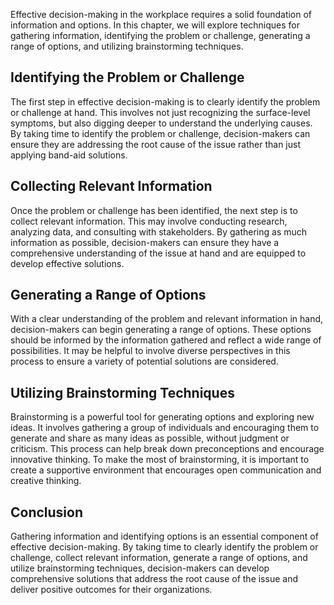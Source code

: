 
Effective decision-making in the workplace requires a solid foundation of information and options. In this chapter, we will explore techniques for gathering information, identifying the problem or challenge, generating a range of options, and utilizing brainstorming techniques.

Identifying the Problem or Challenge
------------------------------------

The first step in effective decision-making is to clearly identify the problem or challenge at hand. This involves not just recognizing the surface-level symptoms, but also digging deeper to understand the underlying causes. By taking time to identify the problem or challenge, decision-makers can ensure they are addressing the root cause of the issue rather than just applying band-aid solutions.

Collecting Relevant Information
-------------------------------

Once the problem or challenge has been identified, the next step is to collect relevant information. This may involve conducting research, analyzing data, and consulting with stakeholders. By gathering as much information as possible, decision-makers can ensure they have a comprehensive understanding of the issue at hand and are equipped to develop effective solutions.

Generating a Range of Options
-----------------------------

With a clear understanding of the problem and relevant information in hand, decision-makers can begin generating a range of options. These options should be informed by the information gathered and reflect a wide range of possibilities. It may be helpful to involve diverse perspectives in this process to ensure a variety of potential solutions are considered.

Utilizing Brainstorming Techniques
----------------------------------

Brainstorming is a powerful tool for generating options and exploring new ideas. It involves gathering a group of individuals and encouraging them to generate and share as many ideas as possible, without judgment or criticism. This process can help break down preconceptions and encourage innovative thinking. To make the most of brainstorming, it is important to create a supportive environment that encourages open communication and creative thinking.

Conclusion
----------

Gathering information and identifying options is an essential component of effective decision-making. By taking time to clearly identify the problem or challenge, collect relevant information, generate a range of options, and utilize brainstorming techniques, decision-makers can develop comprehensive solutions that address the root cause of the issue and deliver positive outcomes for their organizations.
